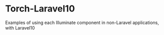 # Torch-Laravel10
Examples of using each Illuminate component in non-Laravel applications, with Laravel10
